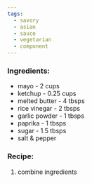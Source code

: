 ```yaml
---
tags:
  - savory
  - asian
  - sauce
  - vegetarian
  - component
---
```

### Ingredients:
- mayo - 2 cups
- ketchup - 0.25 cups
- melted butter - 4 tbsps
- rice vinegar - 2 tbsps
- garlic powder - 1 tbsps
- paprika - 1 tbsps
- sugar - 1.5 tbsps
- salt & pepper

### Recipe:
1. combine ingredients